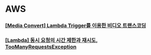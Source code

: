 <br/>

# AWS 

### <a href="/mediaConvert/README.md">[Media Convert] Lambda Trigger를 이용한 비디오 트랜스코딩</a> <br/>
### <a href="/lambda/TooManyRequestsException.md">[Lambda] 동시 요청의 시간 제한과 재시도, TooManyRequestsException</a> <br/>

<br/><br/><br/>
